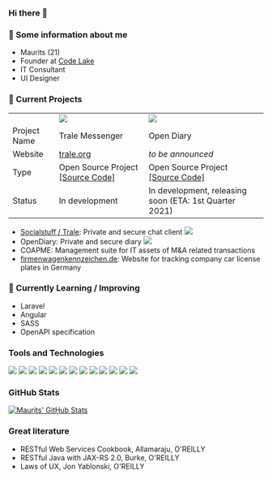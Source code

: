 ### Hi there 👋

### 🧍 Some information about me

- Maurits (21)
- Founder at [Code Lake](https://code-lake.com)
- IT Consultant
- UI Designer

### 🔭 Current Projects

<table style="border: none;">
    <tr>
        <td></td>
        <td><img src="https://i.pinimg.com/originals/fa/56/36/fa5636e57996a29097c6ff7e5b8b9b06.jpg"></td>
        <td><img src="https://i.pinimg.com/originals/fa/56/36/fa5636e57996a29097c6ff7e5b8b9b06.jpg"></td>
    </tr>
    <tr>
        <td>Project Name</td>
        <td>Trale Messenger</td>
        <td>Open Diary</td>
    </tr>
    <tr>
        <td>Website</td>
        <td><a href="https://trale.org">trale.org</a></td>
        <td style="font-style: italic;">to be announced</td>
    </tr>
    <tr>
        <td>Type</td>
        <td>Open Source Project <a href="https://cdn.code-lake.com/github/trale.png">[Source Code]</a></td>
        <td>Open Source Project <a href="https://cdn.code-lake.com/github/opendiary.png">[Source Code]</a></td>
    </tr>
    <tr>
        <td>Status</td>
        <td>In development</td>
        <td>In development, releasing soon (ETA: 1st Quarter 2021)</td>
    </tr>

</table>

- [Socialstuff / Trale](https://github.com/socialstuff-org): Private and secure chat client
![](https://img.shields.io/badge/Open_Source-AGPL_3.0-informational?style=flat&logo=linux&logoColor=white&color=426ff5)
- OpenDiary: Private and secure diary
![](https://img.shields.io/badge/Open_Source-AGPL_3.0-informational?style=flat&logo=linux&logoColor=white&color=426ff5)
- COAPME: Management suite for IT assets of M&A related transactions
- [firmenwagenkennzeichen.de](https://firmenwagenkennzeichen.de): Website for tracking company car license plates in Germany

### 🌱 Currently Learning / Improving
- Laravel
- Angular
- SASS
- OpenAPI specification

### Tools and Technologies

![](https://img.shields.io/badge/OS-Manjaro_Linux-informational?style=flat&logo=linux&logoColor=white&color=426ff5)
![](https://img.shields.io/badge/Editor-PHPStorm-informational?style=flat&logo=jetbrains&logoColor=white&color=426ff5)
![](https://img.shields.io/badge/Editor-IntelliJ_IDEA-informational?style=flat&logo=intellij-idea&logoColor=white&color=426ff5)
![](https://img.shields.io/badge/Code-PHP-informational?style=flat&logo=php&logoColor=white&color=426ff5)
![](https://img.shields.io/badge/Code-JavaScript-informational?style=flat&logo=javascript&logoColor=white&color=426ff5)
![](https://img.shields.io/badge/Code-HTML-informational?style=flat&logo=html5&logoColor=white&color=426ff5)
![](https://img.shields.io/badge/Code-CSS-informational?style=flat&logo=css3&logoColor=white&color=426ff5)
![](https://img.shields.io/badge/Code-Java-informational?style=flat&logo=java&logoColor=white&color=426ff5)
![](https://img.shields.io/badge/Tools-MySQL-informational?style=flat&logo=mysql&logoColor=white&color=426ff5)
![](https://img.shields.io/badge/Tools-Git-informational?style=flat&logo=git&logoColor=white&color=426ff5)
![](https://img.shields.io/badge/Framework-Laravel-informational?style=flat&logo=laravel&logoColor=white&color=426ff5)
![](https://img.shields.io/badge/Framework-Angular-informational?style=flat&logo=angular&logoColor=white&color=426ff5)
![](https://img.shields.io/badge/Spec-OpenAPI-informational?style=flat&logo=openapi-initiative&logoColor=white&color=426ff5)

### GitHub Stats

<a href="https://github.com/MauritsvanderZee/MauritsvanderZee">
  <img align="center" src="https://github-readme-stats.vercel.app/api?username=MauritsvanderZee&show_icons=true&include_all_commits=true&custom_title=Maurits' GitHub Stats&line_height=27&count_private=true&title_color=ffffff&text_color=c9cacc&icon_color=426ff5&bg_color=1d1f21" alt="Maurits' GitHub Stats" />
</a>

### Great literature

- RESTful Web Services Cookbook, Allamaraju, O'REILLY
- RESTful Java with JAX-RS  2.0, Burke, O'REILLY
- Laws of UX, Jon Yablonski, O'REILLY
